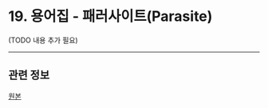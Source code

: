 # 19. 용어집 - 패러사이트(Parasite)

(TODO 내용 추가 필요)

***

## 관련 정보

[원본](https://docs.gimp.org/2.10/ko/glossary.html#glossary-parasite)